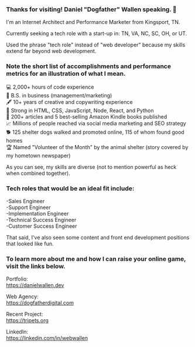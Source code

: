 ### Thanks for visiting! Daniel "Dogfather" Wallen speaking. 👋

I'm an Internet Architect and Performance Marketer from Kingsport, TN.

Currently seeking a tech role with a start-up in: TN, VA, NC, SC, OH, or UT.

Used the phrase "tech role" instead of "web developer" because my skills extend far beyond web development. 

### Note the short list of accomplishments and performance metrics for an illustration of what I mean.

💻 2,000+ hours of code experience<br/>
💼 B.S. in business (management/marketing)<br/>
🖋️ 10+ years of creative and copywriting experience<br/>
💪 Strong in HTML, CSS, JavaScript, Node, React, and Python<br/>
📰 200+ articles and 5 best-selling Amazon Kindle books published<br/>
📈 Millions of people reached via social media marketing and SEO strategy<br/>
🐕 125 shelter dogs walked and promoted online, 115 of whom found good homes<br/>
🏆 Named "Volunteer of the Month" by the animal shelter (story covered by my hometown newspaper)

As you can see, my skills are diverse (not to mention powerful as heck when combined together). 

### Tech roles that would be an ideal fit include:

-Sales Engineer<br/>
-Support Engineer<br/>
-Implementation Engineer<br/>
-Technical Success Engineer<br/>
-Customer Success Engineer<br/>

That said, I've also seen some content and front end development positions that looked like fun. 

### To learn more about me and how I can raise your online game, visit the links below. 

Portfolio:<br/>
https://danielwallen.dev

Web Agency:<br/>
https://dogfatherdigital.com

Recent Project:<br/>
https://tripets.org

LinkedIn:<br/>
https://linkedin.com/in/webwallen
